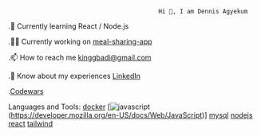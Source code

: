

                                              Hi 👋, I am Dennis Agyekum




.📝 Currently learning React / Node.js

.👨‍💻 Currently working on [meal-sharing-app](https://github.com/DennisAgyekum/meal-sharing)

.📫 How to reach me kinggbadi@gmail.com

.📄 Know about my experiences [LinkedIn](https://www.linkedin.com/in/dennis-agyekum-83a38a33b/)

.[Codewars](https://www.codewars.com/users/DennisAgyekum)


Languages and Tools: [docker](https://www.docker.com/)  [![javascript](![image](https://github.com/user-attachments/assets/c4283951-095d-4ecd-a15d-cc0b01cb8886)
)(https://developer.mozilla.org/en-US/docs/Web/JavaScript)] [mysql](https://www.mysql.com/) [nodejs](https://nodejs.org/en) [react](https://react.dev/) [tailwind](https://tailwindcss.com/)
